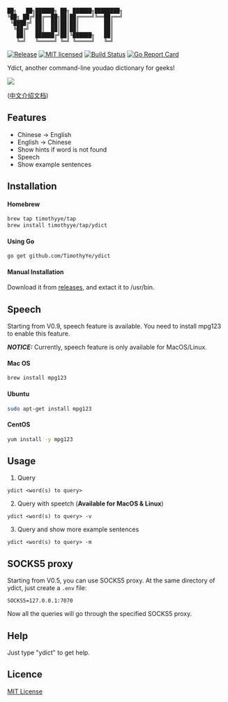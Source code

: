 ```text
██╗   ██╗██████╗ ██╗ ██████╗████████╗
╚██╗ ██╔╝██╔══██╗██║██╔════╝╚══██╔══╝
 ╚████╔╝ ██║  ██║██║██║        ██║   
  ╚██╔╝  ██║  ██║██║██║        ██║   
   ██║   ██████╔╝██║╚██████╗   ██║   
   ╚═╝   ╚═════╝ ╚═╝ ╚═════╝   ╚═╝   
 ```

[![Release][3]][4] [![MIT licensed][5]][6] [![Build Status][1]][2] [![Go Report Card][7]][8]

[1]: https://travis-ci.org/TimothyYe/ydict.svg?branch=master
[2]: https://travis-ci.org/TimothyYe/ydict
[3]: https://img.shields.io/badge/release-v1.1.1-brightgreen.svg
[4]: https://github.com/TimothyYe/ydict/releases
[5]: https://img.shields.io/dub/l/vibe-d.svg
[6]: LICENSE
[7]: https://goreportcard.com/badge/github.com/timothyye/ydict
[8]: https://goreportcard.com/report/github.com/timothyye/ydict

Ydict, another command-line youdao dictionary for geeks!

![](https://raw.githubusercontent.com/TimothyYe/ydict/master/snapshots/ydict.gif)

([中文介绍文档](https://github.com/TimothyYe/ydict/blob/master/README_CN.md))

## Features

* Chinese -> English
* English -> Chinese
* Show hints if word is not found
* Speech
* Show example sentences

## Installation

#### Homebrew

```bash
brew tap timothyye/tap
brew install timothyye/tap/ydict
```

#### Using Go

```bash
go get github.com/TimothyYe/ydict
```

#### Manual Installation

Download it from [releases](https://github.com/TimothyYe/ydict/releases), and extact it to /usr/bin.

## Speech

Starting from V0.9, speech feature is available. You need to install mpg123 to enable this feature.

___NOTICE:___ Currently, speech feature is only available for MacOS/Linux.

#### Mac OS

```bash
brew install mpg123
```
#### Ubuntu

```bash
sudo apt-get install mpg123
```

#### CentOS

```bash
yum install -y mpg123
```

## Usage

1. Query

```text
ydict <word(s) to query>
```

2. Query with speetch (__Available for MacOS & Linux__)

```text
ydict <word(s) to query> -v
```

3. Query and show more example sentences

```text
ydict <word(s) to query> -m
```

## SOCKS5 proxy

Starting from V0.5, you can use SOCKS5 proxy. At the same directory of ydict, just create a ```.env``` file:

```text
SOCKS5=127.0.0.1:7070
```

Now all the queries will go through the specified SOCKS5 proxy.

## Help

Just type "ydict" to get help.
  
## Licence

[MIT License](https://github.com/TimothyYe/ydict/blob/master/LICENSE)
